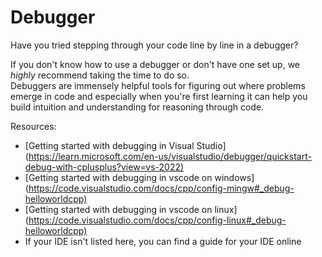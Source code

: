 <!-- alias debugger -->
<!-- no embed -->

# Debugger

Have you tried stepping through your code line by line in a debugger?

If you don't know how to use a debugger or don't have one set up, we *highly* recommend taking the time to do so.<br/>
Debuggers are immensely helpful tools for figuring out where problems emerge in code and especially when you're first
learning it can help you build intuition and understanding for reasoning through code.

Resources:
- [Getting started with debugging in Visual Studio](<https://learn.microsoft.com/en-us/visualstudio/debugger/quickstart-debug-with-cplusplus?view=vs-2022)>
- [Getting started with debugging in vscode on windows](<https://code.visualstudio.com/docs/cpp/config-mingw#_debug-helloworldcpp)>
- [Getting started with debugging in vscode on linux](<https://code.visualstudio.com/docs/cpp/config-linux#_debug-helloworldcpp)>
- If your IDE isn't listed here, you can find a guide for your IDE online
